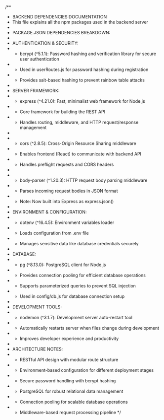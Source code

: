 /**
 * BACKEND DEPENDENCIES DOCUMENTATION
 * This file explains all the npm packages used in the backend server
 * 
 * PACKAGE.JSON DEPENDENCIES BREAKDOWN:
 * 
 * AUTHENTICATION & SECURITY:
 * - bcrypt (^5.1.1): Password hashing and verification library for secure user authentication
 *   - Used in userRoutes.js for password hashing during registration
 *   - Provides salt-based hashing to prevent rainbow table attacks
 * 
 * SERVER FRAMEWORK:
 * - express (^4.21.0): Fast, minimalist web framework for Node.js
 *   - Core framework for building the REST API
 *   - Handles routing, middleware, and HTTP request/response management
 * 
 * - cors (^2.8.5): Cross-Origin Resource Sharing middleware
 *   - Enables frontend (React) to communicate with backend API
 *   - Handles preflight requests and CORS headers
 * 
 * - body-parser (^1.20.3): HTTP request body parsing middleware
 *   - Parses incoming request bodies in JSON format
 *   - Note: Now built into Express as express.json()
 * 
 * ENVIRONMENT & CONFIGURATION:
 * - dotenv (^16.4.5): Environment variables loader
 *   - Loads configuration from .env file
 *   - Manages sensitive data like database credentials securely
 * 
 * DATABASE:
 * - pg (^8.13.0): PostgreSQL client for Node.js
 *   - Provides connection pooling for efficient database operations
 *   - Supports parameterized queries to prevent SQL injection
 *   - Used in config/db.js for database connection setup
 * 
 * DEVELOPMENT TOOLS:
 * - nodemon (^3.1.7): Development server auto-restart tool
 *   - Automatically restarts server when files change during development
 *   - Improves developer experience and productivity
 * 
 * ARCHITECTURE NOTES:
 * - RESTful API design with modular route structure
 * - Environment-based configuration for different deployment stages
 * - Secure password handling with bcrypt hashing
 * - PostgreSQL for robust relational data management
 * - Connection pooling for scalable database operations
 * - Middleware-based request processing pipeline
 */
